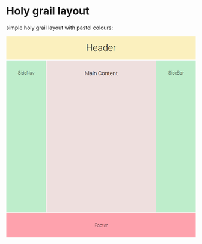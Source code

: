 # Holy grail layout

simple holy grail layout with pastel colours:

![Holy Grail Layout](img/holy-grail-layout.PNG)


